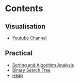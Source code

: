 # Contents

## Visualisation
* [Youtube Channel](https://www.youtube.com/channel/UCIb09zInc05ctoxC6GANkeQ)

## Practical
* [Sorting and Algorithm Analysis](https://docs.google.com/presentation/d/1zo2MUKG9oXsIHnRWdItojd1BYGNx4yMWl89cFV7ndFA/edit?usp=sharing)
* [Binary Search Tree](https://drive.google.com/file/d/1a8H7ueEwQxLjUrNnsofGwfdPcSIsg5nJ/)
* [Heap](https://drive.google.com/file/d/1-hlQ9k-NqmU5cCo2Kwc8jvUCQbei00yB/view?usp=sharing)

